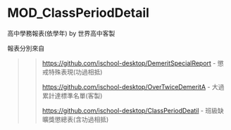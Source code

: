 ﻿# MOD_ClassPeriodDetail
高中學務報表(依學年) by 世界高中客製

報表分別來自

>>https://github.com/ischool-desktop/DemeritSpecialReport - 懲戒特殊表現(功過相抵)
>>
>>https://github.com/ischool-desktop/OverTwiceDemeritA - 大過累計達標準名單(客製)
>>
>>https://github.com/ischool-desktop/ClassPeriodDeatil - 班級缺曠獎懲總表(含功過相抵)